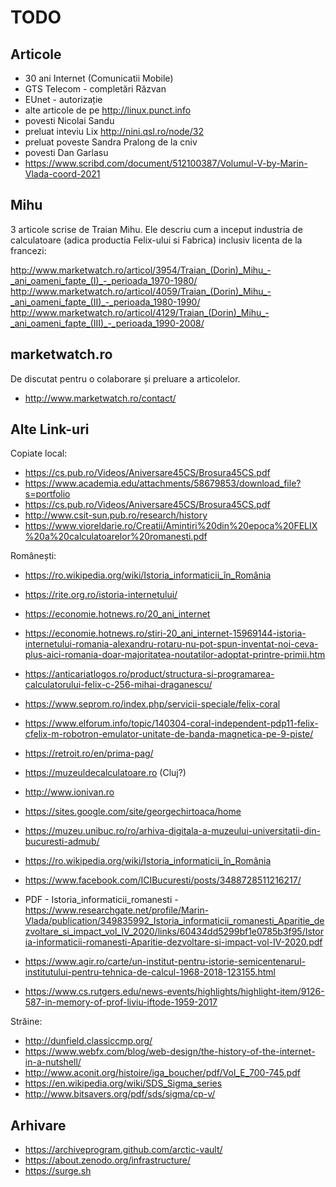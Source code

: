# TODO

## Articole

- 30 ani Internet (Comunicatii Mobile)
- GTS Telecom - completări Răzvan
- EUnet - autorizație
- alte articole de pe http://linux.punct.info
- povesti Nicolai Sandu
- preluat inteviu Lix http://nini.qsl.ro/node/32
- preluat poveste Sandra Pralong de la cniv
- povesti Dan Garlasu
- https://www.scribd.com/document/512100387/Volumul-V-by-Marin-Vlada-coord-2021

## Mihu

3 articole scrise de Traian Mihu. Ele descriu cum a inceput
industria de calculatoare (adica productia Felix-ului si Fabrica) inclusiv licenta de la francezi:

http://www.marketwatch.ro/articol/3954/Traian_(Dorin)_Mihu_-_ani_oameni_fapte_(I)_-_perioada_1970-1980/
http://www.marketwatch.ro/articol/4059/Traian_(Dorin)_Mihu_-_ani_oameni_fapte_(II)_-_perioada_1980-1990/
http://www.marketwatch.ro/articol/4129/Traian_(Dorin)_Mihu_-_ani_oameni_fapte_(III)_-_perioada_1990-2008/

## marketwatch.ro

De discutat pentru o colaborare și preluare a articolelor.

- http://www.marketwatch.ro/contact/

## Alte Link-uri

Copiate local:

- https://cs.pub.ro/Videos/Aniversare45CS/Brosura45CS.pdf
- https://www.academia.edu/attachments/58679853/download_file?s=portfolio
- https://cs.pub.ro/Videos/Aniversare45CS/Brosura45CS.pdf
- http://www.csit-sun.pub.ro/research/history
- https://www.vioreldarie.ro/Creatii/Amintiri%20din%20epoca%20FELIX%20a%20calculatoarelor%20romanesti.pdf

Românești:

- https://ro.wikipedia.org/wiki/Istoria_informaticii_în_România
- https://rite.org.ro/istoria-internetului/
- https://economie.hotnews.ro/20_ani_internet
- https://economie.hotnews.ro/stiri-20_ani_internet-15969144-istoria-internetului-romania-alexandru-rotaru-nu-pot-spun-inventat-noi-ceva-plus-aici-romania-doar-majoritatea-noutatilor-adoptat-printre-primii.htm
- https://anticariatlogos.ro/product/structura-si-programarea-calculatorului-felix-c-256-mihai-draganescu/
- https://www.seprom.ro/index.php/servicii-speciale/felix-coral
- https://www.elforum.info/topic/140304-coral-independent-pdp11-felix-cfelix-m-robotron-emulator-unitate-de-banda-magnetica-pe-9-piste/
- https://retroit.ro/en/prima-pag/
- https://muzeuldecalculatoare.ro (Cluj?)
- http://www.ionivan.ro
- https://sites.google.com/site/georgechirtoaca/home
- https://muzeu.unibuc.ro/ro/arhiva-digitala-a-muzeului-universitatii-din-bucuresti-admub/

- https://ro.wikipedia.org/wiki/Istoria_informaticii_în_România

- https://www.facebook.com/ICIBucuresti/posts/3488728511216217/

- PDF - Istoria_informaticii_romanesti - https://www.researchgate.net/profile/Marin-Vlada/publication/349835992_Istoria_informaticii_romanesti_Aparitie_dezvoltare_si_impact_vol_IV_2020/links/60434dd5299bf1e0785b3f95/Istoria-informaticii-romanesti-Aparitie-dezvoltare-si-impact-vol-IV-2020.pdf

- https://www.agir.ro/carte/un-institut-pentru-istorie-semicentenarul-institutului-pentru-tehnica-de-calcul-1968-2018-123155.html

- https://www.cs.rutgers.edu/news-events/highlights/highlight-item/9126-587-in-memory-of-prof-liviu-iftode-1959-2017

Străine:

- http://dunfield.classiccmp.org/
- https://www.webfx.com/blog/web-design/the-history-of-the-internet-in-a-nutshell/
- http://www.aconit.org/histoire/iga_boucher/pdf/Vol_E_700-745.pdf
- https://en.wikipedia.org/wiki/SDS_Sigma_series
- http://www.bitsavers.org/pdf/sds/sigma/cp-v/

## Arhivare

- https://archiveprogram.github.com/arctic-vault/
- https://about.zenodo.org/infrastructure/
- https://surge.sh
